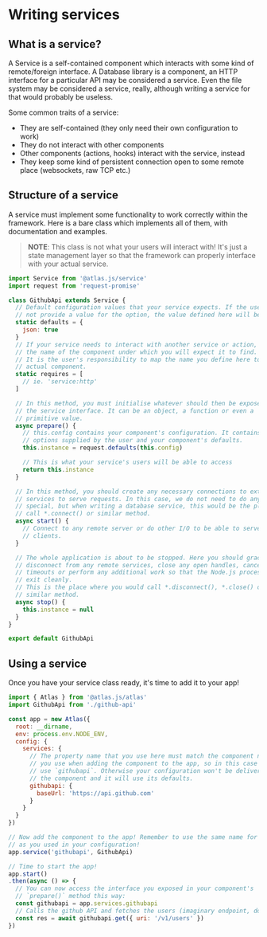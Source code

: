 # Writing services

## What is a service?

A Service is a self-contained component which interacts with some kind of remote/foreign interface. A Database library is a component, an HTTP interface for a particular API may be considered a service. Even the file system may be considered a service, really, although writing a service for that would probably be useless.

Some common traits of a service:

- They are self-contained (they only need their own configuration to work)
- They do not interact with other components
- Other components (actions, hooks) interact with the service, instead
- They keep some kind of persistent connection open to some remote place (websockets, raw TCP etc.)

## Structure of a service

A service must implement some functionality to work correctly within the framework. Here is a bare class which implements all of them, with documentation and examples.

> **NOTE**: This class is not what your users will interact with! It's just a state management layer so that the framework can properly interface with your actual service.

```js
import Service from '@atlas.js/service'
import request from 'request-promise'

class GithubApi extends Service {
  // Default configuration values that your service expects. If the user does
  // not provide a value for the option, the value defined here will be used.
  static defaults = {
    json: true
  }
  // If your service needs to interact with another service or action, you should declare
  // the name of the component under which you will expect it to find.
  // It is the user's responsibility to map the name you define here to an
  // actual component.
  static requires = [
    // ie. 'service:http'
  ]

  // In this method, you must initialise whatever should then be exposed as
  // the service interface. It can be an object, a function or even a
  // primitive value.
  async prepare() {
    // this.config contains your component's configuration. It contains any
    // options supplied by the user and your component's defaults.
    this.instance = request.defaults(this.config)

    // This is what your service's users will be able to access
    return this.instance
  }

  // In this method, you should create any necessary connections to external
  // services to serve requests. In this case, we do not need to do anything
  // special, but when writing a database service, this would be the place to
  // call *.connect() or similar method.
  async start() {
    // Connect to any remote server or do other I/O to be able to serve your
    // clients.
  }

  // The whole application is about to be stopped. Here you should gracefully
  // disconnect from any remote services, close any open handles, cancel
  // timeouts or perform any additional work so that the Node.js process can
  // exit cleanly.
  // This is the place where you would call *.disconnect(), *.close() or
  // similar method.
  async stop() {
    this.instance = null
  }
}

export default GithubApi
```

## Using a service

Once you have your service class ready, it's time to add it to your app!

```js
import { Atlas } from '@atlas.js/atlas'
import GithubApi from './github-api'

const app = new Atlas({
  root: __dirname,
  env: process.env.NODE_ENV,
  config: {
    services: {
      // The property name that you use here must match the component name that
      // you use when adding the component to the app, so in this case we will
      // use `githubapi`. Otherwise your configuration won't be delivered to
      // the component and it will use its defaults.
      githubapi: {
        baseUrl: 'https://api.github.com'
      }
    }
  }
})

// Now add the component to the app! Remember to use the same name for the component
// as you used in your configuration!
app.service('githubapi', GithubApi)

// Time to start the app!
app.start()
.then(async () => {
  // You can now access the interface you exposed in your component's
  // `prepare()` method this way:
  const githubapi = app.services.githubapi
  // Calls the github API and fetches the users (imaginary endpoint, don't use!)
  const res = await githubapi.get({ uri: '/v1/users' })
})
```
